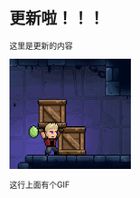 # 更新啦！！！

这里是更新的内容

![image](https://raw.githubusercontent.com/PixelCrafter42/sk2/main/announcements/11/20250304_151759_210037587929525819.png)

这行上面有个GIF

